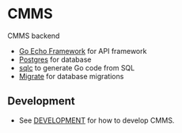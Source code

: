 # CMMS 

CMMS backend

- [Go Echo Framework](https://echo.labstack.com/) for API framework
- [Postgres](https://www.postgresql.org/) for database
- [sqlc](https://sqlc.dev/) to generate Go code from SQL
- [Migrate](https://github.com/golang-migrate/migrate) for database migrations

## Development

- See [DEVELOPMENT](./DEVELOPMENT.md) for how to develop CMMS.
